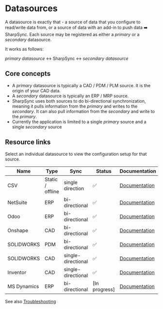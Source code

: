# Datasources

A datasource is exactly that - a source of data that you configure to read/write data from, or a source of data with an add-in to push data ➡️ SharpSync. Each source may be registered as either a _primary_ or a _secondary_ datasource.

It works as follows:

_primary datasource_ ↔️ SharpSync ↔️ _secondary datasource_

## Core concepts
* A _primary_ datasource is typically a CAD / PDM / PLM source. It is the origin of your CAD data.
* A _secondary_ datasource is typically an ERP / MRP source.
* SharpSync uses both sources to do bi-directional synchronization, meaning it pulls information from the _primary_ and writes to the _secondary_. It can also pull information from the _secondary_ and write to the _primary_.
* Currently the application is limited to a single _primary_ source and a single _secondary_ source

## Resource links
Select an individual datasource to view the configuration setup for that source.

 
|Name|Type|Sync|Status|Documentation|
|---|---|---|----|----|
|CSV|Static / offline|single direction|:white_check_mark:|[Documentation](csv/markdown/csv-setup.md)|
|NetSuite|ERP|bi-directional|:white_check_mark:|[Documentation](netsuite/readme.md)|
|Odoo|ERP|bi-directional|:white_check_mark:|[Documentation](odoo/readme.md)|
|Onshape|CAD|bi-directional|:white_check_mark:|[Documentation](onshape/markdown/onshape-setup.md)|
|SOLIDWORKS|PDM|bi-directional|:white_check_mark:|[Documentation](swpdm/markdown/swxpdm-setup.md)|
|SOLIDWORKS|CAD|single-directional|:white_check_mark:|[Documentation](swx/readme.md)|
|Inventor|CAD|single-directional|:white_check_mark:|[Documentation](inventor/markdown/readme.md)|
|MS Dynamics|ERP|bi-directional|[In progress]|[Documentation](ms-dynamics/readme.md)|

   
See also [Troubleshooting](troubleshooting_datasources.md)
